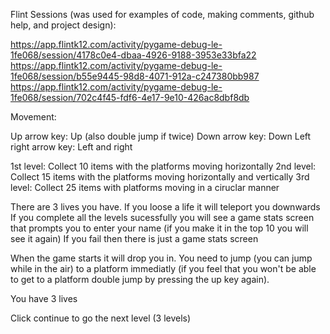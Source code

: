 Flint Sessions (was used for examples of code, making comments, github help, and project design):

https://app.flintk12.com/activity/pygame-debug-le-1fe068/session/4178c0e4-dbaa-4926-9188-3953e33bfa22
https://app.flintk12.com/activity/pygame-debug-le-1fe068/session/b55e9445-98d8-4071-912a-c247380bb987
https://app.flintk12.com/activity/pygame-debug-le-1fe068/session/702c4f45-fdf6-4e17-9e10-426ac8dbf8db


Movement:

Up arrow key: Up (also double jump if twice)
Down arrow key: Down
Left right arrow key: Left and right

1st level: Collect 10 items with the platforms moving horizontally
2nd level: Collect 15 items with the platforms moving horizontally and vertically
3rd level: Collect 25 items with platforms moving in a ciruclar manner

There are 3 lives you have.
If you loose a life it will teleport you downwards
If you complete all the levels sucessfully you will see a game stats screen that prompts you to enter your name (if you make it in the top 10 you will see it again)
If you fail then there is just a game stats screen

When the game starts it will drop you in. You need to jump (you can jump while in the air) to a platform immediatly (if you feel that you won't be able to get to a platform double jump by pressing the up key again).

You have 3 lives

Click continue to go the next level (3 levels)
